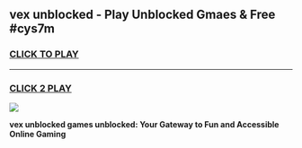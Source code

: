 
## vex unblocked - Play Unblocked Gmaes & Free #cys7m
<h3>
<a href="https://news.freeplayer.one?title=vex_unblocked&ref=03M">CLICK TO PLAY</a></h3>
<hr>

<h3>
<a href="https://news.freeplayer.one?title=vex_unblocked&ref=03M">CLICK 2 PLAY</a>
  
</h3>

<a href="https://news.freeplayer.one?title=vex_unblocked&ref=03M"><img src="https://clearcache.store/games.png"></a>


**vex unblocked games unblocked: Your Gateway to Fun and Accessible Online Gaming**
